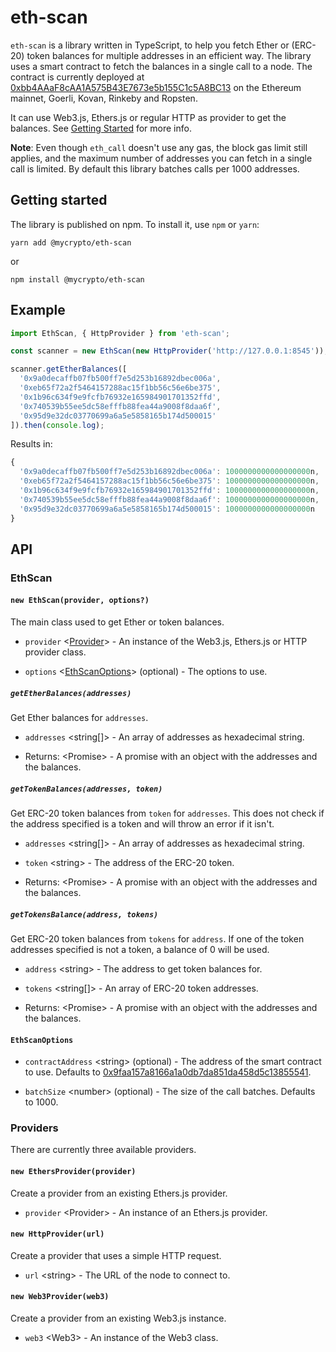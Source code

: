 # eth-scan

`eth-scan` is a library written in TypeScript, to help you fetch Ether or (ERC-20) token balances for multiple addresses in an efficient way. The library uses a smart contract to fetch the balances in a single call to a node. The contract is currently deployed at [0xbb4AAaF8cAA1A575B43E7673e5b155C1c5A8BC13](https://etherscan.io/address/0xbb4AAaF8cAA1A575B43E7673e5b155C1c5A8BC13) on the Ethereum mainnet, Goerli, Kovan, Rinkeby and Ropsten.

It can use Web3.js, Ethers.js or regular HTTP as provider to get the balances. See [Getting Started](#getting-started) for more info.

**Note**: Even though `eth_call` doesn't use any gas, the block gas limit still applies, and the maximum number of addresses you can fetch in a single call is limited. By default this library batches calls per 1000 addresses.

## Getting started

The library is published on npm. To install it, use `npm` or `yarn`:

```
yarn add @mycrypto/eth-scan
```

or

```
npm install @mycrypto/eth-scan
```

## Example

```typescript
import EthScan, { HttpProvider } from 'eth-scan';

const scanner = new EthScan(new HttpProvider('http://127.0.0.1:8545'));

scanner.getEtherBalances([
  '0x9a0decaffb07fb500ff7e5d253b16892dbec006a',
  '0xeb65f72a2f5464157288ac15f1bb56c56e6be375',
  '0x1b96c634f9e9fcfb76932e165984901701352ffd',
  '0x740539b55ee5dc58efffb88fea44a9008f8daa6f',
  '0x95d9e32dc03770699a6a5e5858165b174d500015'
]).then(console.log);
```

Results in:

```typescript
{
  '0x9a0decaffb07fb500ff7e5d253b16892dbec006a': 1000000000000000000n,
  '0xeb65f72a2f5464157288ac15f1bb56c56e6be375': 1000000000000000000n,
  '0x1b96c634f9e9fcfb76932e165984901701352ffd': 1000000000000000000n,
  '0x740539b55ee5dc58efffb88fea44a9008f8daa6f': 1000000000000000000n,
  '0x95d9e32dc03770699a6a5e5858165b174d500015': 1000000000000000000n
}
```

## API

### EthScan

#### `new EthScan(provider, options?)`

The main class used to get Ether or token balances.

* `provider` \<[Provider](#providers)\> - An instance of the Web3.js, Ethers.js or HTTP provider class.

* `options` \<[EthScanOptions](#ethscanoptions)\> (optional) - The options to use.

##### `getEtherBalances(addresses)`

Get Ether balances for `addresses`.

* `addresses` \<string[]\> - An array of addresses as hexadecimal string.

* Returns: \<Promise\> - A promise with an object with the addresses and the balances.

##### `getTokenBalances(addresses, token)`

Get ERC-20 token balances from `token` for `addresses`. This does not check if the address specified is a token and will throw an error if it isn't.

* `addresses` \<string[]\> - An array of addresses as hexadecimal string.

* `token` \<string\> - The address of the ERC-20 token.

* Returns: \<Promise\> - A promise with an object with the addresses and the balances.

##### `getTokensBalance(address, tokens)`

Get ERC-20 token balances from `tokens` for `address`. If one of the token addresses specified is not a token, a balance of 0 will be used.

* `address` \<string\> - The address to get token balances for.

* `tokens` \<string[]\> - An array of ERC-20 token addresses.

* Returns: \<Promise\> - A promise with an object with the addresses and the balances.

#### `EthScanOptions`

* `contractAddress` \<string\> (optional) - The address of the smart contract to use. Defaults to [0x9faa157a8166a1a0db7da851da458d5c13855541](https://etherscan.io/address/0x9faa157a8166a1a0db7da851da458d5c13855541).

* `batchSize` \<number\> (optional) - The size of the call batches. Defaults to 1000.

### Providers

There are currently three available providers.

#### `new EthersProvider(provider)`

Create a provider from an existing Ethers.js provider.

* `provider` \<Provider\> - An instance of an Ethers.js provider.

#### `new HttpProvider(url)`

Create a provider that uses a simple HTTP request.

* `url` \<string\> - The URL of the node to connect to.

#### `new Web3Provider(web3)`

Create a provider from an existing Web3.js instance.

* `web3` \<Web3\> - An instance of the Web3 class.
